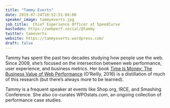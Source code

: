 ```yaml
---
title: "Tammy Everts"
date: 2019-07-24T18:52:51-04:00
speaker_image: tammyeverts.jpg
job_title:  Chief Experience Officer at SpeedCurve
mastodon: https://webperf.social/@tammy
twitter: tameverts
website: https://tammyeverts.wordpress.com/
draft: false
---
```


Tammy has spent the past two decades studying how people use the web. Since 2009, she’s focused on the intersection between web performance, user experience, and business metrics. Her book [Time Is Money: The Business Value of Web Performance](http://shop.oreilly.com/product/0636920041450.do) (O’Reilly, 2016) is a distillation of much of this research (but there’s always more to be learned).

Tammy is a frequent speaker at events like Shop.org, IRCE, and Smashing Conference. She also co-curates WPOstats.com, an ongoing collection of performance case studies.